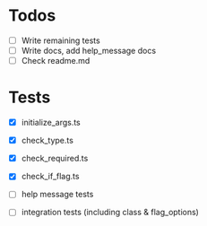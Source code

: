 # Todos
- [ ] Write remaining tests
- [ ] Write docs, add help_message docs
- [ ] Check readme.md

# Tests
- [x] initialize_args.ts
- [x] check_type.ts
- [x] check_required.ts
- [x] check_if_flag.ts
- [ ] help message tests
- [ ] integration tests (including class & flag_options)

